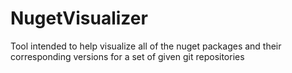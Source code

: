 # NugetVisualizer
Tool intended to help visualize all of the nuget packages and their corresponding versions for a set of given git repositories
